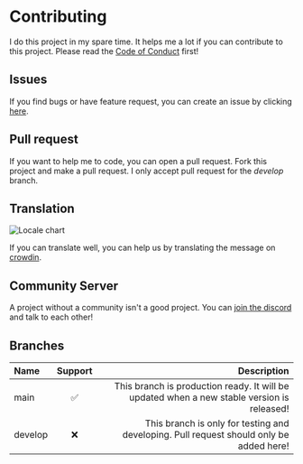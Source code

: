 # Contributing

I do this project in my spare time. It helps me a lot if you can contribute to this project. Please read
the [Code of Conduct](CODE_OF_CONDUCT.md) first!

## Issues

If you find bugs or have feature request, you can create an issue by
clicking [here](https://github.com/LinwoodCloud/Flow/issues/new/choose).

## Pull request

If you want to help me to code, you can open a pull request. Fork this project and make a pull request. I only accept
pull request for the *develop* branch.

## Translation

![Locale chart](https://badges.awesome-crowdin.com/translation-200008942-10.png)

If you can translate well, you can help us by translating the message on [crowdin](https://linwood.crowdin.com/flow).

## Community Server

A project without a community isn't a good project. You can [join the discord](https://discord.linwood.tk) and talk to
each other!

## Branches

| Name    | Support |                                                                                Description |
| :------ | :-----: | -----------------------------------------------------------------------------------------: |
| main    |    ✅    | This branch is production ready. It will be updated when a new stable version is released! |
| develop |    ❌    |    This branch is only for testing and developing. Pull request should only be added here! |
